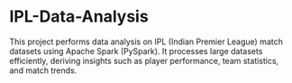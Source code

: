 # IPL-Data-Analysis
This project performs data analysis on IPL (Indian Premier League) match datasets using Apache Spark (PySpark). It processes large datasets efficiently, deriving insights such as player performance, team statistics, and match trends.
